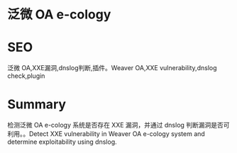 # 泛微 OA e-cology
# SEO
泛微 OA,XXE漏洞,dnslog判断,插件。Weaver OA,XXE vulnerability,dnslog check,plugin
# Summary
检测泛微 OA e-cology 系统是否存在 XXE 漏洞，并通过 dnslog 判断漏洞是否可利用。。Detect XXE vulnerability in Weaver OA e-cology system and determine exploitability using dnslog.
